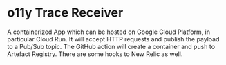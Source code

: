 # o11y Trace Receiver
A containerized App which can be hosted on Google Cloud Platform, in particular Cloud Run. It will accept HTTP requests and publish the payload to a Pub/Sub topic. The GitHub action will create a container and push to Artefact Registry. There are some hooks to New Relic as well.
